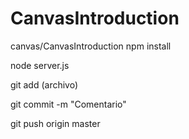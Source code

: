 # CanvasIntroduction

canvas/CanvasIntroduction
  npm install

node server.js

git add (archivo)

git commit -m "Comentario"

git push origin master
